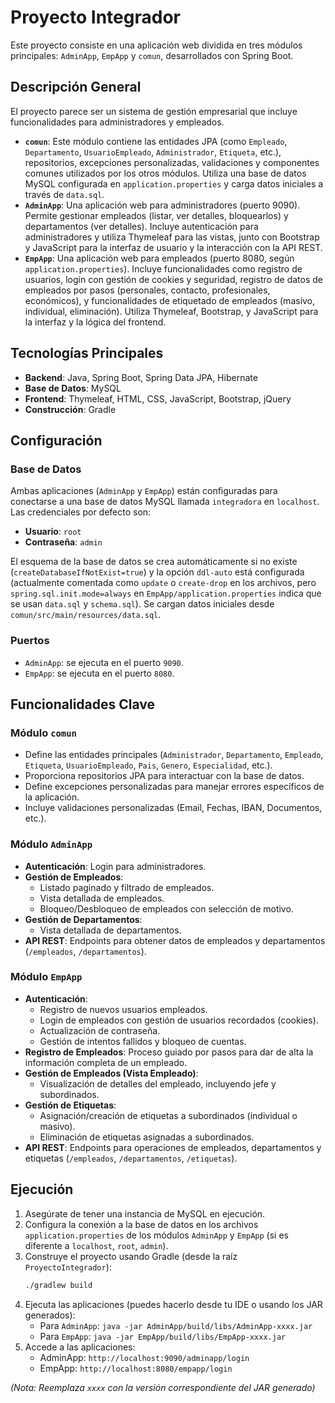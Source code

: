 # Proyecto Integrador

Este proyecto consiste en una aplicación web dividida en tres módulos principales: `AdminApp`, `EmpApp` y `comun`, desarrollados con Spring Boot.

## Descripción General

El proyecto parece ser un sistema de gestión empresarial que incluye funcionalidades para administradores y empleados.

* **`comun`**: Este módulo contiene las entidades JPA (como `Empleado`, `Departamento`, `UsuarioEmpleado`, `Administrador`, `Etiqueta`, etc.), repositorios, excepciones personalizadas, validaciones y componentes comunes utilizados por los otros módulos. Utiliza una base de datos MySQL configurada en `application.properties` y carga datos iniciales a través de `data.sql`.
* **`AdminApp`**: Una aplicación web para administradores (puerto 9090). Permite gestionar empleados (listar, ver detalles, bloquearlos) y departamentos (ver detalles). Incluye autenticación para administradores y utiliza Thymeleaf para las vistas, junto con Bootstrap y JavaScript para la interfaz de usuario y la interacción con la API REST.
* **`EmpApp`**: Una aplicación web para empleados (puerto 8080, según `application.properties`). Incluye funcionalidades como registro de usuarios, login con gestión de cookies y seguridad, registro de datos de empleados por pasos (personales, contacto, profesionales, económicos), y funcionalidades de etiquetado de empleados (masivo, individual, eliminación). Utiliza Thymeleaf, Bootstrap, y JavaScript para la interfaz y la lógica del frontend.

## Tecnologías Principales

* **Backend**: Java, Spring Boot, Spring Data JPA, Hibernate
* **Base de Datos**: MySQL
* **Frontend**: Thymeleaf, HTML, CSS, JavaScript, Bootstrap, jQuery
* **Construcción**: Gradle

## Configuración

### Base de Datos

Ambas aplicaciones (`AdminApp` y `EmpApp`) están configuradas para conectarse a una base de datos MySQL llamada `integradora` en `localhost`. Las credenciales por defecto son:

* **Usuario**: `root`
* **Contraseña**: `admin`

El esquema de la base de datos se crea automáticamente si no existe (`createDatabaseIfNotExist=true`) y la opción `ddl-auto` está configurada (actualmente comentada como `update` o `create-drop` en los archivos, pero `spring.sql.init.mode=always` en `EmpApp/application.properties` indica que se usan `data.sql` y `schema.sql`). Se cargan datos iniciales desde `comun/src/main/resources/data.sql`.

### Puertos

* `AdminApp`: se ejecuta en el puerto `9090`.
* `EmpApp`: se ejecuta en el puerto `8080`.

## Funcionalidades Clave

### Módulo `comun`

* Define las entidades principales (`Administrador`, `Departamento`, `Empleado`, `Etiqueta`, `UsuarioEmpleado`, `Pais`, `Genero`, `Especialidad`, etc.).
* Proporciona repositorios JPA para interactuar con la base de datos.
* Define excepciones personalizadas para manejar errores específicos de la aplicación.
* Incluye validaciones personalizadas (Email, Fechas, IBAN, Documentos, etc.).

### Módulo `AdminApp`

* **Autenticación**: Login para administradores.
* **Gestión de Empleados**:
    * Listado paginado y filtrado de empleados.
    * Vista detallada de empleados.
    * Bloqueo/Desbloqueo de empleados con selección de motivo.
* **Gestión de Departamentos**:
    * Vista detallada de departamentos.
* **API REST**: Endpoints para obtener datos de empleados y departamentos (`/empleados`, `/departamentos`).

### Módulo `EmpApp`

* **Autenticación**:
    * Registro de nuevos usuarios empleados.
    * Login de empleados con gestión de usuarios recordados (cookies).
    * Actualización de contraseña.
    * Gestión de intentos fallidos y bloqueo de cuentas.
* **Registro de Empleados**: Proceso guiado por pasos para dar de alta la información completa de un empleado.
* **Gestión de Empleados (Vista Empleado)**:
    * Visualización de detalles del empleado, incluyendo jefe y subordinados.
* **Gestión de Etiquetas**:
    * Asignación/creación de etiquetas a subordinados (individual o masivo).
    * Eliminación de etiquetas asignadas a subordinados.
* **API REST**: Endpoints para operaciones de empleados, departamentos y etiquetas (`/empleados`, `/departamentos`, `/etiquetas`).

## Ejecución

1.  Asegúrate de tener una instancia de MySQL en ejecución.
2.  Configura la conexión a la base de datos en los archivos `application.properties` de los módulos `AdminApp` y `EmpApp` (si es diferente a `localhost`, `root`, `admin`).
3.  Construye el proyecto usando Gradle (desde la raíz `ProyectoIntegrador`):
    ```bash
    ./gradlew build
    ```
4.  Ejecuta las aplicaciones (puedes hacerlo desde tu IDE o usando los JAR generados):
    * Para `AdminApp`: `java -jar AdminApp/build/libs/AdminApp-xxxx.jar`
    * Para `EmpApp`: `java -jar EmpApp/build/libs/EmpApp-xxxx.jar`
5.  Accede a las aplicaciones:
    * AdminApp: `http://localhost:9090/adminapp/login`
    * EmpApp: `http://localhost:8080/empapp/login`

*(Nota: Reemplaza `xxxx` con la versión correspondiente del JAR generado)*
